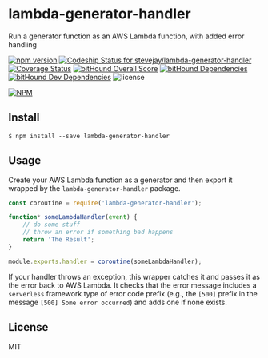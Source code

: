 # lambda-generator-handler

Run a generator function as an AWS Lambda function,  with added error handling

[![npm version](https://badge.fury.io/js/lambda-generator-handler.svg)](https://badge.fury.io/js/lambda-generator-handler)
[![Codeship Status for stevejay/lambda-generator-handler](https://app.codeship.com/projects/6cc5dcf0-aa06-0134-4024-3e211d17d664/status?branch=master)](https://app.codeship.com/projects/191800)
[![Coverage Status](https://coveralls.io/repos/github/stevejay/lambda-generator-handler/badge.svg?branch=master)](https://coveralls.io/github/stevejay/lambda-generator-handler?branch=master)
[![bitHound Overall Score](https://www.bithound.io/github/stevejay/lambda-generator-handler/badges/score.svg)](https://www.bithound.io/github/stevejay/lambda-generator-handler)
[![bitHound Dependencies](https://www.bithound.io/github/stevejay/lambda-generator-handler/badges/dependencies.svg)](https://www.bithound.io/github/stevejay/lambda-generator-handler/master/dependencies/npm)
[![bitHound Dev Dependencies](https://www.bithound.io/github/stevejay/lambda-generator-handler/badges/devDependencies.svg)](https://www.bithound.io/github/stevejay/lambda-generator-handler/master/dependencies/npm)
![license](https://img.shields.io/npm/l/lambda-generator-handler.svg)

[![NPM](https://nodei.co/npm/lambda-generator-handler.png)](https://nodei.co/npm/lambda-generator-handler/)

## Install

```
$ npm install --save lambda-generator-handler
```

## Usage

Create your AWS Lambda function as a generator and then export it wrapped
by the `lambda-generator-handler` package.

```js
const coroutine = require('lambda-generator-handler');

function* someLambdaHandler(event) {
    // do some stuff
    // throw an error if something bad happens
    return 'The Result';
}

module.exports.handler = coroutine(someLambdaHandler);
```

If your handler throws an exception, this wrapper catches it and 
passes it as the error back to AWS Lambda. It checks that the error 
message includes a `serverless` framework type of error code prefix
(e.g., the `[500]` prefix in the message `[500] Some error occurred`)
and adds one if none exists.

## License

MIT
